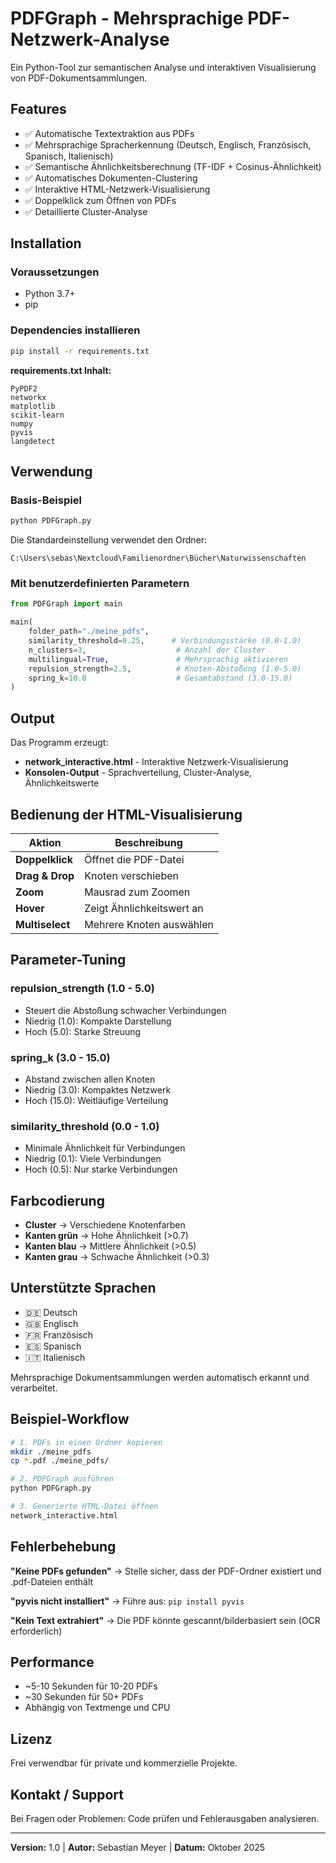 # PDFGraph - Mehrsprachige PDF-Netzwerk-Analyse

Ein Python-Tool zur semantischen Analyse und interaktiven Visualisierung von PDF-Dokumentsammlungen.

## Features

- ✅ Automatische Textextraktion aus PDFs
- ✅ Mehrsprachige Spracherkennung (Deutsch, Englisch, Französisch, Spanisch, Italienisch)
- ✅ Semantische Ähnlichkeitsberechnung (TF-IDF + Cosinus-Ähnlichkeit)
- ✅ Automatisches Dokumenten-Clustering
- ✅ Interaktive HTML-Netzwerk-Visualisierung
- ✅ Doppelklick zum Öffnen von PDFs
- ✅ Detaillierte Cluster-Analyse

## Installation

### Voraussetzungen
- Python 3.7+
- pip

### Dependencies installieren

```bash
pip install -r requirements.txt
```

**requirements.txt Inhalt:**
```
PyPDF2
networkx
matplotlib
scikit-learn
numpy
pyvis
langdetect
```

## Verwendung

### Basis-Beispiel

```python
python PDFGraph.py
```

Die Standardeinstellung verwendet den Ordner:
```
C:\Users\sebas\Nextcloud\Familienordner\Bücher\Naturwissenschaften
```

### Mit benutzerdefinierten Parametern

```python
from PDFGraph import main

main(
    folder_path="./meine_pdfs",
    similarity_threshold=0.25,      # Verbindungsstärke (0.0-1.0)
    n_clusters=3,                    # Anzahl der Cluster
    multilingual=True,               # Mehrsprachig aktivieren
    repulsion_strength=2.5,          # Knoten-Abstoßung (1.0-5.0)
    spring_k=10.0                    # Gesamtabstand (3.0-15.0)
)
```

## Output

Das Programm erzeugt:
- **network_interactive.html** - Interaktive Netzwerk-Visualisierung
- **Konsolen-Output** - Sprachverteilung, Cluster-Analyse, Ähnlichkeitswerte

## Bedienung der HTML-Visualisierung

| Aktion | Beschreibung |
|--------|-------------|
| **Doppelklick** | Öffnet die PDF-Datei |
| **Drag & Drop** | Knoten verschieben |
| **Zoom** | Mausrad zum Zoomen |
| **Hover** | Zeigt Ähnlichkeitswert an |
| **Multiselect** | Mehrere Knoten auswählen |

## Parameter-Tuning

### repulsion_strength (1.0 - 5.0)
- Steuert die Abstoßung schwacher Verbindungen
- Niedrig (1.0): Kompakte Darstellung
- Hoch (5.0): Starke Streuung

### spring_k (3.0 - 15.0)
- Abstand zwischen allen Knoten
- Niedrig (3.0): Kompaktes Netzwerk
- Hoch (15.0): Weitläufige Verteilung

### similarity_threshold (0.0 - 1.0)
- Minimale Ähnlichkeit für Verbindungen
- Niedrig (0.1): Viele Verbindungen
- Hoch (0.5): Nur starke Verbindungen

## Farbcodierung

- **Cluster** → Verschiedene Knotenfarben
- **Kanten grün** → Hohe Ähnlichkeit (>0.7)
- **Kanten blau** → Mittlere Ähnlichkeit (>0.5)
- **Kanten grau** → Schwache Ähnlichkeit (>0.3)

## Unterstützte Sprachen

- 🇩🇪 Deutsch
- 🇬🇧 Englisch
- 🇫🇷 Französisch
- 🇪🇸 Spanisch
- 🇮🇹 Italienisch

Mehrsprachige Dokumentsammlungen werden automatisch erkannt und verarbeitet.

## Beispiel-Workflow

```bash
# 1. PDFs in einen Ordner kopieren
mkdir ./meine_pdfs
cp *.pdf ./meine_pdfs/

# 2. PDFGraph ausführen
python PDFGraph.py

# 3. Generierte HTML-Datei öffnen
network_interactive.html
```

## Fehlerbehebung

**"Keine PDFs gefunden"**
→ Stelle sicher, dass der PDF-Ordner existiert und .pdf-Dateien enthält

**"pyvis nicht installiert"**
→ Führe aus: `pip install pyvis`

**"Kein Text extrahiert"**
→ Die PDF könnte gescannt/bilderbasiert sein (OCR erforderlich)

## Performance

- ~5-10 Sekunden für 10-20 PDFs
- ~30 Sekunden für 50+ PDFs
- Abhängig von Textmenge und CPU

## Lizenz

Frei verwendbar für private und kommerzielle Projekte.

## Kontakt / Support

Bei Fragen oder Problemen: Code prüfen und Fehlerausgaben analysieren.

---

**Version:** 1.0 | **Autor:** Sebastian Meyer | **Datum:** Oktober 2025

